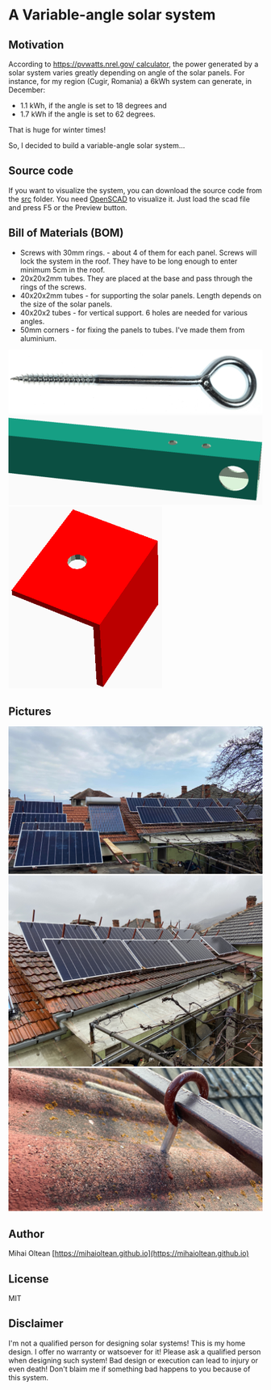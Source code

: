 # A Variable-angle solar system

## Motivation

According to [https://pvwatts.nrel.gov/ calculator](https://pvwatts.nrel.gov/), the power generated by a solar system varies greatly depending on angle of the solar panels. 
For instance, for my region (Cugir, Romania) a 6kWh system can generate, in December:
- 1.1 kWh, if the angle is set to 18 degrees
and
- 1.7 kWh if the angle is set to 62 degrees.

That is huge for winter times!

So, I decided to build a variable-angle solar system...

## Source code

If you want to visualize the system, you can download the source code from the [src](src) folder.
You need [OpenSCAD](http://www.openscad.org) to visualize it. Just load the scad file and press F5 or the Preview button.

## Bill of Materials (BOM)

- Screws with 30mm rings. - about 4 of them for each panel. Screws will lock the system in the roof. They have to be long enough to enter minimum 5cm in the roof.
- 20x20x2mm tubes. They are placed at the base and pass through the rings of the screws.
- 40x20x2mm tubes - for supporting the solar panels. Length depends on the size of the solar panels.
- 40x20x2 tubes - for vertical support. 6 holes are needed for various angles.
- 50mm corners - for fixing the panels to tubes. I've made them from aluminium. 


![screw ring](materials/screw_ring.png)
![tube for panels](materials/tube_for_panel.png)
![corner](materials/corner.png)

## Pictures


![all.jpg](pictures/all.jpg)
![partial](pictures/partial.jpg)
![ring1](pictures/ring1.jpg)

## Author

Mihai Oltean
[https://mihaioltean.github.io](https://mihaioltean.github.io)

## License 

MIT
## Disclaimer

I'm not a qualified person for designing solar systems!
This is my home design. I offer no warranty or watsoever for it!
Please ask a qualified person when designing such system!
Bad design or execution can lead to injury or even death!
Don't blaim me if something bad happens to you because of this system.